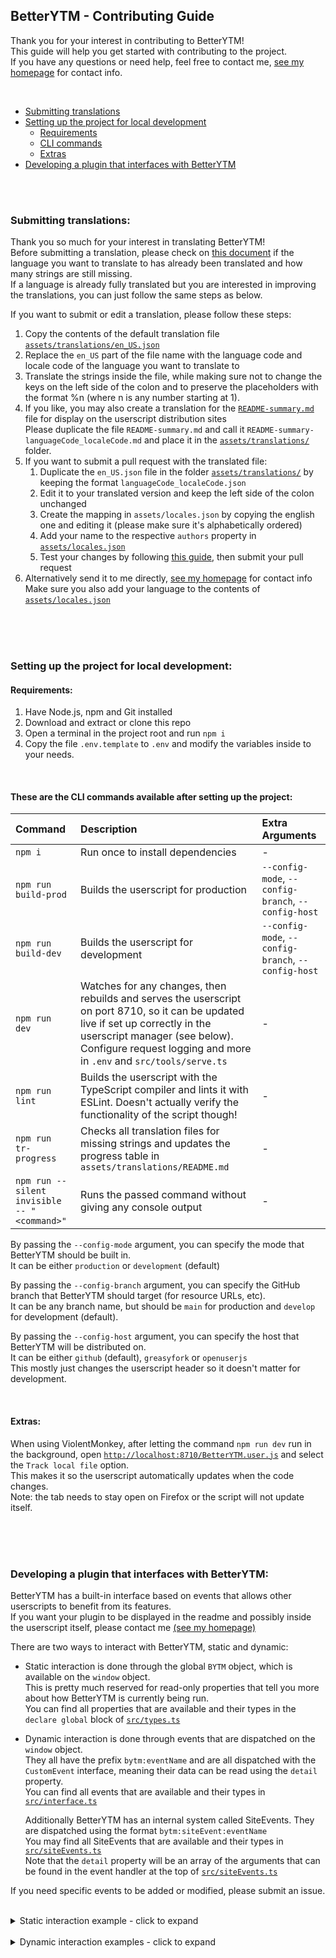## BetterYTM - Contributing Guide
Thank you for your interest in contributing to BetterYTM!  
This guide will help you get started with contributing to the project.  
If you have any questions or need help, feel free to contact me, [see my homepage](https://sv443.net/) for contact info.

<br>

- [Submitting translations](#submitting-translations)
- [Setting up the project for local development](#setting-up-the-project-for-local-development)
  - [Requirements](#requirements)
  - [CLI commands](#these-are-the-cli-commands-available-after-setting-up-the-project)
  - [Extras](#extras)
- [Developing a plugin that interfaces with BetterYTM](#developing-a-plugin-that-interfaces-with-betterytm)

<br><br>

### Submitting translations:
Thank you so much for your interest in translating BetterYTM!  
Before submitting a translation, please check on [this document](./assets/translations/README.md) if the language you want to translate to has already been translated and how many strings are still missing.  
If a language is already fully translated but you are interested in improving the translations, you can just follow the same steps as below.  
  
If you want to submit or edit a translation, please follow these steps:  
1. Copy the contents of the default translation file [`assets/translations/en_US.json`](./assets/translations/en_US.json)
2. Replace the `en_US` part of the file name with the language code and locale code of the language you want to translate to
3. Translate the strings inside the file, while making sure not to change the keys on the left side of the colon and to preserve the placeholders with the format %n (where n is any number starting at 1).
4. If you like, you may also create a translation for the [`README-summary.md`](./README-summary.md) file for display on the userscript distribution sites  
  Please duplicate the file `README-summary.md` and call it `README-summary-languageCode_localeCode.md` and place it in the [`assets/translations/`](./assets/translations/) folder.
5. If you want to submit a pull request with the translated file:
    1. Duplicate the `en_US.json` file in the folder [`assets/translations/`](./assets/translations/) by keeping the format `languageCode_localeCode.json`
    2. Edit it to your translated version and keep the left side of the colon unchanged
    3. Create the mapping in `assets/locales.json` by copying the english one and editing it (please make sure it's alphabetically ordered)
    4. Add your name to the respective `authors` property in [`assets/locales.json`](./assets/locales.json)
    5. Test your changes by following [this guide](#setting-up-the-project-for-local-development), then submit your pull request
7. Alternatively send it to me directly, [see my homepage](https://sv443.net/) for contact info  
  Make sure you also add your language to the contents of [`assets/locales.json`](./assets/locales.json)

<br><br><br>

### Setting up the project for local development:
#### Requirements:
1. Have Node.js, npm and Git installed
2. Download and extract or clone this repo
3. Open a terminal in the project root and run `npm i`
4. Copy the file `.env.template` to `.env` and modify the variables inside to your needs.

<br>

#### These are the CLI commands available after setting up the project:
| Command | Description | Extra Arguments |
| :-- | :-- | :-- |
| `npm i` | Run once to install dependencies | - |
| `npm run build-prod` | Builds the userscript for production | `--config-mode`, `--config-branch`, `--config-host` |
| `npm run build-dev` | Builds the userscript for development | `--config-mode`, `--config-branch`, `--config-host` |
| `npm run dev` | Watches for any changes, then rebuilds and serves the userscript on port 8710, so it can be updated live if set up correctly in the userscript manager (see below). Configure request logging and more in `.env` and `src/tools/serve.ts` | - |
| `npm run lint` | Builds the userscript with the TypeScript compiler and lints it with ESLint. Doesn't actually verify the functionality of the script though! | - |
| `npm run tr-progress` | Checks all translation files for missing strings and updates the progress table in `assets/translations/README.md` | - |
| `npm run --silent invisible -- "<command>"` | Runs the passed command without giving any console output | - |

By passing the `--config-mode` argument, you can specify the mode that BetterYTM should be built in.  
It can be either `production` or `development` (default)  
  
By passing the `--config-branch` argument, you can specify the GitHub branch that BetterYTM should target (for resource URLs, etc).  
It can be any branch name, but should be `main` for production and `develop` for development (default).  
  
By passing the `--config-host` argument, you can specify the host that BetterYTM will be distributed on.  
It can be either `github` (default), `greasyfork` or `openuserjs`  
This mostly just changes the userscript header so it doesn't matter for development.

<br>

#### Extras:
When using ViolentMonkey, after letting the command `npm run dev` run in the background, open [`http://localhost:8710/BetterYTM.user.js`](http://localhost:8710/BetterYTM.user.js) and select the `Track local file` option.  
This makes it so the userscript automatically updates when the code changes.  
Note: the tab needs to stay open on Firefox or the script will not update itself.

<br><br><br>

### Developing a plugin that interfaces with BetterYTM:
BetterYTM has a built-in interface based on events that allows other userscripts to benefit from its features.  
If you want your plugin to be displayed in the readme and possibly inside the userscript itself, please contact me [(see my homepage)](https://sv443.net/)  
  
There are two ways to interact with BetterYTM, static and dynamic:  
- Static interaction is done through the global `BYTM` object, which is available on the `window` object.  
  This is pretty much reserved for read-only properties that tell you more about how BetterYTM is currently being run.  
  You can find all properties that are available and their types in the `declare global` block of [`src/types.ts`](src/types.ts)
- Dynamic interaction is done through events that are dispatched on the `window` object.  
  They all have the prefix `bytm:eventName` and are all dispatched with the `CustomEvent` interface, meaning their data can be read using the `detail` property.  
  You can find all events that are available and their types in [`src/interface.ts`](src/interface.ts)  
    
  Additionally BetterYTM has an internal system called SiteEvents. They are dispatched using the format `bytm:siteEvent:eventName`  
  You may find all SiteEvents that are available and their types in [`src/siteEvents.ts`](src/siteEvents.ts)  
  Note that the `detail` property will be an array of the arguments that can be found in the event handler at the top of [`src/siteEvents.ts`](src/siteEvents.ts)

If you need specific events to be added or modified, please submit an issue.

<br>

<details><summary>Static interaction example - click to expand</summary>

#### Example:
The `window.` prefix is optional since all properties are already globally available.
```ts
console.log(`BetterYTM was built in '${BYTM.mode}' mode`);
console.log(`BetterYTM's locale is set to '${BYTM.locale}'`);
console.log(`BetterYTM's version is '${BYTM.version} #${BYTM.buildNumber}'`);
```

#### Shimming for TypeScript without errors & with autocomplete:
Create a .d.ts file (for example `types.d.ts`) and add the following code:
```ts
declare global {
  interface Window {
    BYTM: {
      foo: string;
    };
  }
}
```
You may specify all types that you need in this file.  
To find which types BetterYTM exposes, check out the `declare global` block in [`src/types.ts`](src/types.ts)  
You may also just copy it entirely.

</details>

<br>

<details><summary>Dynamic interaction examples - click to expand</summary>

#### Basic format:
```ts
window.addEventListener("bytm:eventName", (event) => {
  // can have any type, but usually it's an object or undefined
  const { detail } = event as CustomEvent<{ foo: string }>;

  console.log(detail.foo);
});

// for listening to SiteEvents:
window.addEventListener("bytm:siteEvent:eventName", (event) => {
  // always typed as array / tuple
  const { detail } = event as CustomEvent<[ foo: HTMLElement ]>;

  console.log(detail[0]);
});
```

#### Practical Example:
```ts
// listening to generic events:
window.addEventListener("bytm:ready", () => {
  console.log("The DOM is loaded and all BetterYTM features have been initialized");
});

window.addEventListener("bytm:lyricsLoaded", (event) => {
  const { detail } = event as CustomEvent<{ type: "current" | "queue", artists: string, title: string, url: string }>;

  console.log(`Lyrics URL for "${detail.artists} - ${detail.title}" has been loaded: ${detail.url}`);

  if(detail.type === "current")
    console.log("This is from the currently playing song");
  else
    console.log("This is from a song in the queue");
});

// listening to a SiteEvent:
window.addEventListener("bytm:siteEvent:queueChanged", (event) => {
  const { detail } = event as CustomEvent<[ queueItem: HTMLElement ]>;

  console.log(`The queue has been changed. It now contains ${detail[0].childNodes.length} items`);
});
```

</details>

<br><br><br><br><br><br>
